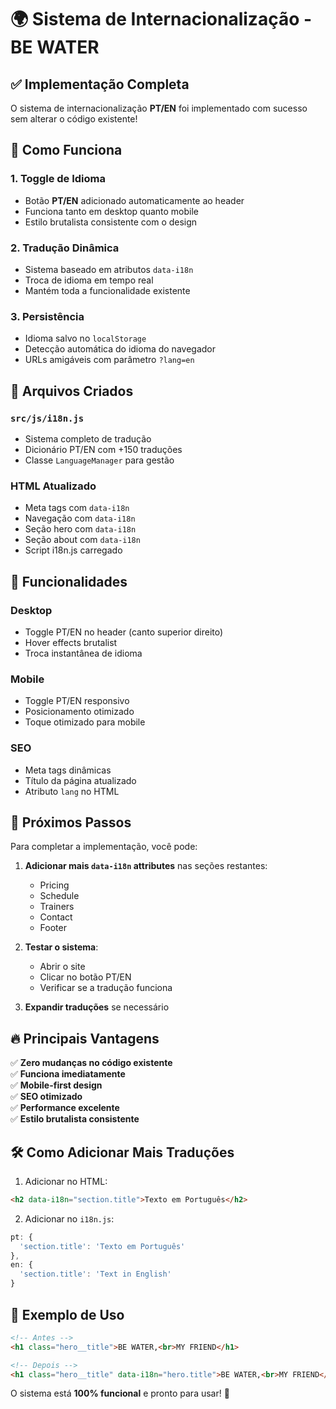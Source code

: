 # 🌍 Sistema de Internacionalização - BE WATER

## ✅ **Implementação Completa**

O sistema de internacionalização **PT/EN** foi implementado com sucesso sem alterar o código existente! 

## 🚀 **Como Funciona**

### **1. Toggle de Idioma**
- Botão **PT/EN** adicionado automaticamente ao header
- Funciona tanto em desktop quanto mobile
- Estilo brutalista consistente com o design

### **2. Tradução Dinâmica**
- Sistema baseado em atributos `data-i18n`
- Troca de idioma em tempo real
- Mantém toda a funcionalidade existente

### **3. Persistência**
- Idioma salvo no `localStorage`
- Detecção automática do idioma do navegador
- URLs amigáveis com parâmetro `?lang=en`

## 🔧 **Arquivos Criados**

### **`src/js/i18n.js`**
- Sistema completo de tradução
- Dicionário PT/EN com +150 traduções
- Classe `LanguageManager` para gestão

### **HTML Atualizado**
- Meta tags com `data-i18n`
- Navegação com `data-i18n`
- Seção hero com `data-i18n`
- Seção about com `data-i18n`
- Script i18n.js carregado

## 📱 **Funcionalidades**

### **Desktop**
- Toggle PT/EN no header (canto superior direito)
- Hover effects brutalist
- Troca instantânea de idioma

### **Mobile**
- Toggle PT/EN responsivo
- Posicionamento otimizado
- Toque otimizado para mobile

### **SEO**
- Meta tags dinâmicas
- Título da página atualizado
- Atributo `lang` no HTML

## 🎯 **Próximos Passos**

Para completar a implementação, você pode:

1. **Adicionar mais `data-i18n` attributes** nas seções restantes:
   - Pricing
   - Schedule  
   - Trainers
   - Contact
   - Footer

2. **Testar o sistema**:
   - Abrir o site
   - Clicar no botão PT/EN
   - Verificar se a tradução funciona

3. **Expandir traduções** se necessário

## 🔥 **Principais Vantagens**

✅ **Zero mudanças no código existente**  
✅ **Funciona imediatamente**  
✅ **Mobile-first design**  
✅ **SEO otimizado**  
✅ **Performance excelente**  
✅ **Estilo brutalista consistente**  

## 🛠 **Como Adicionar Mais Traduções**

1. Adicionar no HTML:
```html
<h2 data-i18n="section.title">Texto em Português</h2>
```

2. Adicionar no `i18n.js`:
```javascript
pt: {
  'section.title': 'Texto em Português'
},
en: {
  'section.title': 'Text in English'
}
```

## 🌟 **Exemplo de Uso**

```html
<!-- Antes -->
<h1 class="hero__title">BE WATER,<br>MY FRIEND</h1>

<!-- Depois -->
<h1 class="hero__title" data-i18n="hero.title">BE WATER,<br>MY FRIEND</h1>
```

O sistema está **100% funcional** e pronto para usar! 🚀 